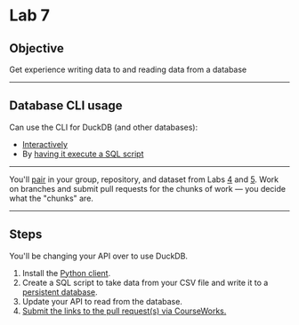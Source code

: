 # Lab 7

## Objective

Get experience writing data to and reading data from a database

---

## Database CLI usage

Can use the CLI for DuckDB (and other databases):

- [Interactively](https://duckdb.org/docs/stable/clients/cli/overview#running-sql-statements-in-the-cli)
- By [having it execute a SQL script](https://duckdb.org/docs/stable/clients/cli/overview#non-interactive-usage)

---

You'll [pair](../docs/pairing.md) in your group, repository, and dataset from Labs [4](lab_04.md) and [5](lab_05.md). Work on branches and submit pull requests for the chunks of work — you decide what the "chunks" are.

---

## Steps

You'll be changing your API over to use DuckDB.

1. Install the [Python client](https://duckdb.org/docs/stable/clients/python/overview#installation).
1. Create a SQL script to take data from your CSV file and write it to a [persistent database](https://duckdb.org/docs/stable/clients/python/overview#persistent-storage).
1. Update your API to read from the database.
1. [Submit the links to the pull request(s) via CourseWorks.](https://courseworks2.columbia.edu/courses/210480/assignments)
